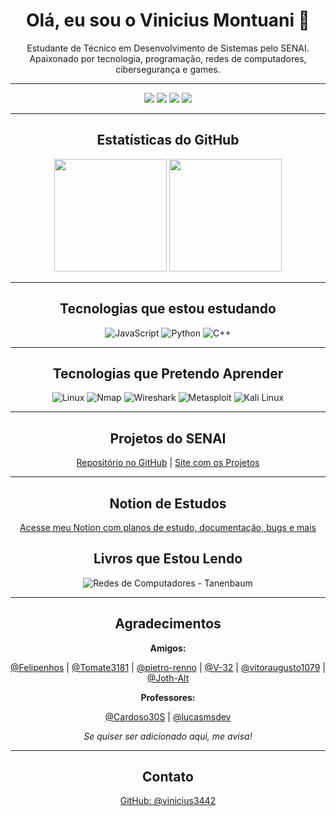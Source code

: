 <h1 align="center">Olá, eu sou o Vinicius  Montuani 👋</h1>

<p align="center">
  Estudante de Técnico em Desenvolvimento de Sistemas pelo SENAI.<br>
  Apaixonado por tecnologia, programação, redes de computadores, cibersegurança e games.
</p>

---

<p align="center">
  <img src="https://img.shields.io/badge/HTML5-E34F26?style=for-the-badge&logo=html5&logoColor=white" />
  <img src="https://img.shields.io/badge/CSS3-1572B6?style=for-the-badge&logo=css3&logoColor=white" />
  <img src="https://img.shields.io/badge/Git-E44C30?style=for-the-badge&logo=git&logoColor=white" />
  <img src="https://img.shields.io/badge/Windows-0078D6?style=for-the-badge&logo=windows&logoColor=white" />
</p>


---

<h2 align="center">Estatísticas do GitHub</h2>

<p align="center">
  <img height="180em" src="https://github-readme-stats.vercel.app/api?username=vinicius3442&show_icons=true&theme=radical" />
  <img height="180em" src="https://github-readme-stats.vercel.app/api/top-langs/?username=vinicius3442&layout=compact&theme=radical" />
</p>

---

<h2 align="center">Tecnologias que estou estudando</h2>

<p align="center">
  <img src="https://img.shields.io/badge/JavaScript-F7DF1E?style=for-the-badge&logo=javascript&logoColor=black" alt="JavaScript" />
  <img src="https://img.shields.io/badge/Python-3776AB?style=for-the-badge&logo=python&logoColor=white" alt="Python" />
  <img src="https://img.shields.io/badge/C++-00599C?style=for-the-badge&logo=cplusplus&logoColor=white" alt="C++" />
</p>


---

<h2 align="center">Tecnologias que Pretendo Aprender</h2>

<p align="center">
  <img src="https://img.shields.io/badge/Linux-FCC624?style=for-the-badge&logo=linux&logoColor=black" alt="Linux" />
  <img src="https://img.shields.io/badge/Nmap-4A90E2?style=for-the-badge&logo=gnometerminal&logoColor=white" alt="Nmap" />
  <img src="https://img.shields.io/badge/Wireshark-1679A7?style=for-the-badge&logo=wireshark&logoColor=white" alt="Wireshark" />
  <img src="https://img.shields.io/badge/Metasploitable-FF0000?style=for-the-badge&logo=metasploit&logoColor=white" alt="Metasploit" />
  <img src="https://img.shields.io/badge/Kali%20Linux-557C94?style=for-the-badge&logo=kalilinux&logoColor=white" alt="Kali Linux" />
</p>

---

<h2 align="center">Projetos do SENAI</h2>

<p align="center">
  <a href="https://github.com/Vinicius3442/Projetos-SENAI">Repositório no GitHub</a> |
  <a href="https://vinicius3442.github.io/Projetos-SENAI/">Site com os Projetos</a>
</p>

---

<h2 align="center">Notion de Estudos</h2>

<p align="center">
  <a href="https://www.notion.so/Plano-de-estudos-1ce9053fa9bb806da427d118a429801c?pvs=4">Acesse meu Notion com planos de estudo, documentação, bugs e mais</a>
</p>

<h2 align="center">Livros que Estou Lendo</h2>

<p align="center">
  <img src="https://img.shields.io/badge/Redes%20de%20Computadores%20-%20Tanenbaum-007ACC?style=for-the-badge&logo=bookstack&logoColor=white" alt="Redes de Computadores - Tanenbaum" />
</p>


---

<h2 align="center">Agradecimentos</h2>

<p align="center"><strong>Amigos:</strong></p>

<p align="center">
  <a href="https://github.com/Felipenhoslol">@Felipenhos</a> |
  <a href="https://github.com/Tomate3181">@Tomate3181</a> |
  <a href="https://github.com/pietro-renno">@pietro-renno</a> |
  <a href="https://github.com/V-32">@V-32</a>
|
  <a  href="https://github.com/vitoraugusto1079">@vitoraugusto1079</a>
|
  <a  href="https://github.com/Joth-Alt">@Joth-Alt</a>

</p>

<p align="center"><strong>Professores:</strong></p>

<p align="center">
  <a href="https://github.com/Cardoso30S">@Cardoso30S</a> |
  <a href="https://github.com/lucasmsdev">@lucasmsdev</a>
</p>

<p align="center"><em>Se quiser ser adicionado aqui, me avisa!</em></p>

---

<h2 align="center">Contato</h2>

<p align="center">
  <a href="https://github.com/vinicius3442">GitHub: @vinicius3442</a>
</p>
